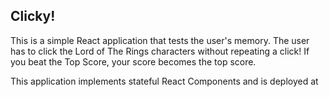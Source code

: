 ## Clicky!

This is a simple React application that tests the user's memory. The user has to click the Lord of The Rings characters without repeating a click! If you beat the Top Score, your score becomes the top score.

This application implements stateful React Components and is deployed at 
